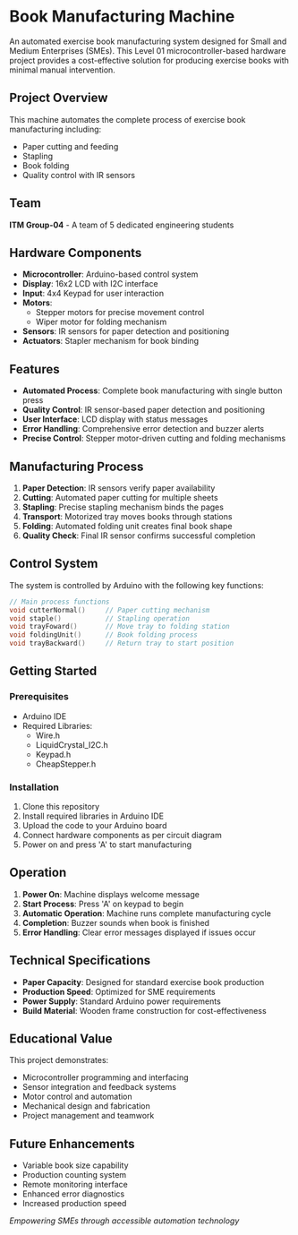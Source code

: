 # Book Manufacturing Machine

An automated exercise book manufacturing system designed for Small and Medium Enterprises (SMEs). This Level 01 microcontroller-based hardware project provides a cost-effective solution for producing exercise books with minimal manual intervention.

## Project Overview

This machine automates the complete process of exercise book manufacturing including:
- Paper cutting and feeding
- Stapling
- Book folding
- Quality control with IR sensors

## Team

**ITM Group-04** - A team of 5 dedicated engineering students

## Hardware Components

- **Microcontroller**: Arduino-based control system
- **Display**: 16x2 LCD with I2C interface
- **Input**: 4x4 Keypad for user interaction
- **Motors**: 
  - Stepper motors for precise movement control
  - Wiper motor for folding mechanism
- **Sensors**: IR sensors for paper detection and positioning
- **Actuators**: Stapler mechanism for book binding

## Features

- **Automated Process**: Complete book manufacturing with single button press
- **Quality Control**: IR sensor-based paper detection and positioning
- **User Interface**: LCD display with status messages
- **Error Handling**: Comprehensive error detection and buzzer alerts
- **Precise Control**: Stepper motor-driven cutting and folding mechanisms

## Manufacturing Process

1. **Paper Detection**: IR sensors verify paper availability
2. **Cutting**: Automated paper cutting for multiple sheets
3. **Stapling**: Precise stapling mechanism binds the pages
4. **Transport**: Motorized tray moves books through stations
5. **Folding**: Automated folding unit creates final book shape
6. **Quality Check**: Final IR sensor confirms successful completion

## Control System

The system is controlled by Arduino with the following key functions:

```cpp
// Main process functions
void cutterNormal()     // Paper cutting mechanism
void staple()           // Stapling operation
void trayFoward()       // Move tray to folding station
void foldingUnit()      // Book folding process
void trayBackward()     // Return tray to start position
```

## Getting Started

### Prerequisites
- Arduino IDE
- Required Libraries:
  - Wire.h
  - LiquidCrystal_I2C.h
  - Keypad.h
  - CheapStepper.h

### Installation
1. Clone this repository
2. Install required libraries in Arduino IDE
3. Upload the code to your Arduino board
4. Connect hardware components as per circuit diagram
5. Power on and press 'A' to start manufacturing

## Operation

1. **Power On**: Machine displays welcome message
2. **Start Process**: Press 'A' on keypad to begin
3. **Automatic Operation**: Machine runs complete manufacturing cycle
4. **Completion**: Buzzer sounds when book is finished
5. **Error Handling**: Clear error messages displayed if issues occur

## Technical Specifications

- **Paper Capacity**: Designed for standard exercise book production
- **Production Speed**: Optimized for SME requirements
- **Power Supply**: Standard Arduino power requirements
- **Build Material**: Wooden frame construction for cost-effectiveness

## Educational Value

This project demonstrates:
- Microcontroller programming and interfacing
- Sensor integration and feedback systems
- Motor control and automation
- Mechanical design and fabrication
- Project management and teamwork

## Future Enhancements

- Variable book size capability
- Production counting system
- Remote monitoring interface
- Enhanced error diagnostics
- Increased production speed

*Empowering SMEs through accessible automation technology*